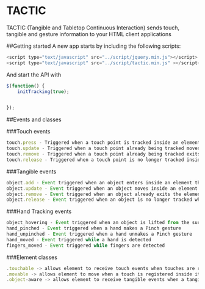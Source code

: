 # TACTIC
TACTIC (Tangible and Tabletop Continuous Interaction) sends touch, tangible and gesture information to your HTML client 
applications

##Getting started
A new app starts by including the following scripts:
```javascript
<script type="text/javascript" src="../script/jquery.min.js"></script>
<script type="text/javascript" src="../script/tactic.min.js" ></script>
```

And start the API with 

```javascript
$(function() {
	initTracking(true);


});
```
##Events and classes

###Touch events
```Javascript
touch.press - Triggered when a touch point is tracked inside an element that is expecting this event
touch.update - Triggered when a touch point already being tracked moves inside an element that is expecting this event
touch.remove - Triggered when a touch point already being tracked exits the element that is exepecting this event
touch.release - Triggered when a touch point is no longer tracked inside an element that is expecting this event
```
###Tangible events
```Javascript
object.add - Event triggered when an object enters inside an element that is expecting this event
object.update - Event triggered when an object moves inside an element that is expecting this event
object.remove - Event triggered when an object already exits the element that is expecting this event
object.release - Event triggered when an object is no longer tracked when inside an element that is expecting this event
```

###Hand Tracking events
```Javascript
object_hovering - Event triggered when an object is lifted from the surface and moves above it
hand_pinched - Event triggered when a hand makes a Pinch gesture
hand_unpinched - Event triggered when a hand unmakes a Pinch gesture
hand_moved - Event triggered while a hand is detected
fingers_moved - Event triggered while fingers are detected
```

###Element classes 
```Javascript
.touchable -> allows element to receive touch events when touches are registered inside it
.movable -> allows element to move when a touch is registered inside it followed by dragging motion
.object-aware -> allows element to receive tangible events when a tangible is registered inside it
```

